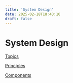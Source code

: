 ```yaml
---
title: 'System Design'
date: 2025-02-18T18:40:10
draft: false
---
```


# System Design

[Topics](System%20Design%2001693a6544794a7faf54d2ee02a361e4/Topics%20a13ec63e20b449e68ecb72b6620ac2d2.md)

[Principles](System%20Design%2001693a6544794a7faf54d2ee02a361e4/Principles%20ea20535ce1854f5687079d7a36cc885b.md)

[Components](System%20Design%2001693a6544794a7faf54d2ee02a361e4/Components%20a361bc89e1bc47aa9b5b0621f10f57ce.md)
